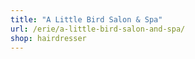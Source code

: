 ```yaml
---
title: "A Little Bird Salon & Spa"
url: /erie/a-little-bird-salon-and-spa/
shop: hairdresser
---
```

